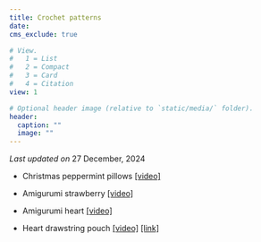 ```yaml
---
title: Crochet patterns
date: 
cms_exclude: true

# View.
#   1 = List
#   2 = Compact
#   3 = Card
#   4 = Citation
view: 1

# Optional header image (relative to `static/media/` folder).
header:
  caption: ""
  image: ""
---
```

<body>
<p> <em> Last updated on </em> 27 December, 2024 </p>
</body>

* Christmas peppermint pillows [[video]](https://www.youtube.com/watch?v=cbMhZ4kwLKk&list=PLvzWNB_Nxz5upP4wx-QbhK5SIDc-ig_j7&index=37) 

* Amigurumi strawberry [[video]](https://www.youtube.com/watch?v=2EVZciLaAFg&list=PLvzWNB_Nxz5upP4wx-QbhK5SIDc-ig_j7&index=31)

* Amigurumi heart [[video]](https://www.youtube.com/watch?v=vxn93raVYxg&list=PLvzWNB_Nxz5upP4wx-QbhK5SIDc-ig_j7&index=13) 

* Heart drawstring pouch [[video]](https://www.youtube.com/watch?v=oHcpY10i4Jk&list=PLvzWNB_Nxz5upP4wx-QbhK5SIDc-ig_j7&index=18) [[link]](https://www.ravelry.com/patterns/library/heart-drawstring-pouch)